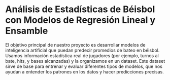 # Análisis de Estadísticas de Béisbol con Modelos de Regresión Lineal y Ensamble

El objetivo principal de nuestro proyecto es desarrollar modelos de inteligencia artificial que puedan predecir promedios de bateo en béisbol. Usamos información estadística real de jugadores (por ejemplo, turnos al bate, hits, y bases alcanzadas) y la organizamos en un dataset. Este dataset sirve de base para entrenar y evaluar diferentes tipos de modelos, que nos ayudan a entender los patrones en los datos y hacer predicciones precisas.
